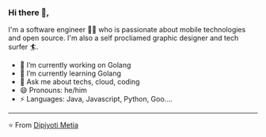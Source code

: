 ### Hi there 👋,

I'm a software engineer 👨‍💻 who is passionate about mobile technologies and open source. I'm also a self procliamed graphic designer and tech surfer 🏄‍. 

- 🔭 I’m currently working on Golang
- 🌱 I’m currently learning Golang
- 💬 Ask me about techs, cloud, coding
- 😄 Pronouns: he/him
- ⚡ Languages: Java, Javascript, Python, Goo....

---
⭐️ From [Dipjyoti Metia](https://github.com/dipjyotimetia)
